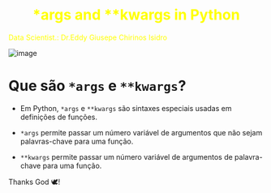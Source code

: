 # <h1 align="center"><font color="yellow">*args and **kwargs in Python</font></h1>

<font color="yellow">Data Scientist.: Dr.Eddy Giusepe Chirinos Isidro</font> 



![image](https://github.com/EddyGiusepe/args_and_kwags_in_Python/assets/69597971/6c05ce91-40da-4cbe-b37e-44a028400e4c)


# Que são `*args` e `**kwargs`?

* Em Python, `*args` e `**kwargs` são sintaxes especiais usadas em definições de funções.

* `*args` permite passar um número variável de argumentos que não sejam palavras-chave para uma função.

* `**kwargs` permite passar um número variável de argumentos de palavra-chave para uma função.


Thanks God 🕊️!
